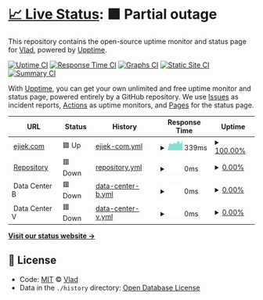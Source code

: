 # [📈 Live Status](https://status.ejiek.com): <!--live status--> **🟧 Partial outage**

This repository contains the open-source uptime monitor and status page for [Vlad](https://ejiek.com), powered by [Upptime](https://github.com/upptime/upptime).

[![Uptime CI](https://github.com/koj-co/upptime/workflows/Uptime%20CI/badge.svg)](https://github.com/koj-co/upptime/actions?query=workflow%3A%22Uptime+CI%22)
[![Response Time CI](https://github.com/koj-co/upptime/workflows/Response%20Time%20CI/badge.svg)](https://github.com/koj-co/upptime/actions?query=workflow%3A%22Response+Time+CI%22)
[![Graphs CI](https://github.com/koj-co/upptime/workflows/Graphs%20CI/badge.svg)](https://github.com/koj-co/upptime/actions?query=workflow%3A%22Graphs+CI%22)
[![Static Site CI](https://github.com/koj-co/upptime/workflows/Static%20Site%20CI/badge.svg)](https://github.com/koj-co/upptime/actions?query=workflow%3A%22Static+Site+CI%22)
[![Summary CI](https://github.com/koj-co/upptime/workflows/Summary%20CI/badge.svg)](https://github.com/koj-co/upptime/actions?query=workflow%3A%22Summary+CI%22)

With [Upptime](https://upptime.js.org), you can get your own unlimited and free uptime monitor and status page, powered entirely by a GitHub repository. We use [Issues](https://github.com/ejiek/status/issues) as incident reports, [Actions](https://github.com/ejiek/status/actions) as uptime monitors, and [Pages](https://status.ejiek.com) for the status page.

<!--start: status pages-->
<!-- This summary is generated by Upptime (https://github.com/upptime/upptime) -->
<!-- Do not edit this manually, your changes will be overwritten -->
<!-- prettier-ignore -->
| URL | Status | History | Response Time | Uptime |
| --- | ------ | ------- | ------------- | ------ |
| <img alt="" src="https://favicons.githubusercontent.com/ejiek.com" height="13"> [ejiek.com](https://ejiek.com) | 🟩 Up | [ejiek-com.yml](https://github.com/ejiek/status/commits/HEAD/history/ejiek-com.yml) | <details><summary><img alt="Response time graph" src="./graphs/ejiek-com/response-time-week.png" height="20"> 339ms</summary><br><a href="https://status.ejiek.com/history/ejiek-com"><img alt="Response time 944" src="https://img.shields.io/endpoint?url=https%3A%2F%2Fraw.githubusercontent.com%2Fejiek%2Fstatus%2FHEAD%2Fapi%2Fejiek-com%2Fresponse-time.json"></a><br><a href="https://status.ejiek.com/history/ejiek-com"><img alt="24-hour response time 432" src="https://img.shields.io/endpoint?url=https%3A%2F%2Fraw.githubusercontent.com%2Fejiek%2Fstatus%2FHEAD%2Fapi%2Fejiek-com%2Fresponse-time-day.json"></a><br><a href="https://status.ejiek.com/history/ejiek-com"><img alt="7-day response time 339" src="https://img.shields.io/endpoint?url=https%3A%2F%2Fraw.githubusercontent.com%2Fejiek%2Fstatus%2FHEAD%2Fapi%2Fejiek-com%2Fresponse-time-week.json"></a><br><a href="https://status.ejiek.com/history/ejiek-com"><img alt="30-day response time 350" src="https://img.shields.io/endpoint?url=https%3A%2F%2Fraw.githubusercontent.com%2Fejiek%2Fstatus%2FHEAD%2Fapi%2Fejiek-com%2Fresponse-time-month.json"></a><br><a href="https://status.ejiek.com/history/ejiek-com"><img alt="1-year response time 907" src="https://img.shields.io/endpoint?url=https%3A%2F%2Fraw.githubusercontent.com%2Fejiek%2Fstatus%2FHEAD%2Fapi%2Fejiek-com%2Fresponse-time-year.json"></a></details> | <details><summary><a href="https://status.ejiek.com/history/ejiek-com">100.00%</a></summary><a href="https://status.ejiek.com/history/ejiek-com"><img alt="All-time uptime 98.52%" src="https://img.shields.io/endpoint?url=https%3A%2F%2Fraw.githubusercontent.com%2Fejiek%2Fstatus%2FHEAD%2Fapi%2Fejiek-com%2Fuptime.json"></a><br><a href="https://status.ejiek.com/history/ejiek-com"><img alt="24-hour uptime 100.00%" src="https://img.shields.io/endpoint?url=https%3A%2F%2Fraw.githubusercontent.com%2Fejiek%2Fstatus%2FHEAD%2Fapi%2Fejiek-com%2Fuptime-day.json"></a><br><a href="https://status.ejiek.com/history/ejiek-com"><img alt="7-day uptime 100.00%" src="https://img.shields.io/endpoint?url=https%3A%2F%2Fraw.githubusercontent.com%2Fejiek%2Fstatus%2FHEAD%2Fapi%2Fejiek-com%2Fuptime-week.json"></a><br><a href="https://status.ejiek.com/history/ejiek-com"><img alt="30-day uptime 100.00%" src="https://img.shields.io/endpoint?url=https%3A%2F%2Fraw.githubusercontent.com%2Fejiek%2Fstatus%2FHEAD%2Fapi%2Fejiek-com%2Fuptime-month.json"></a><br><a href="https://status.ejiek.com/history/ejiek-com"><img alt="1-year uptime 98.30%" src="https://img.shields.io/endpoint?url=https%3A%2F%2Fraw.githubusercontent.com%2Fejiek%2Fstatus%2FHEAD%2Fapi%2Fejiek-com%2Fuptime-year.json"></a></details>
| <img alt="" src="https://favicons.githubusercontent.com/repo.ejiek.com" height="13"> [Repository](https://repo.ejiek.com) | 🟥 Down | [repository.yml](https://github.com/ejiek/status/commits/HEAD/history/repository.yml) | <details><summary><img alt="Response time graph" src="./graphs/repository/response-time-week.png" height="20"> 0ms</summary><br><a href="https://status.ejiek.com/history/repository"><img alt="Response time 1129" src="https://img.shields.io/endpoint?url=https%3A%2F%2Fraw.githubusercontent.com%2Fejiek%2Fstatus%2FHEAD%2Fapi%2Frepository%2Fresponse-time.json"></a><br><a href="https://status.ejiek.com/history/repository"><img alt="24-hour response time 0" src="https://img.shields.io/endpoint?url=https%3A%2F%2Fraw.githubusercontent.com%2Fejiek%2Fstatus%2FHEAD%2Fapi%2Frepository%2Fresponse-time-day.json"></a><br><a href="https://status.ejiek.com/history/repository"><img alt="7-day response time 0" src="https://img.shields.io/endpoint?url=https%3A%2F%2Fraw.githubusercontent.com%2Fejiek%2Fstatus%2FHEAD%2Fapi%2Frepository%2Fresponse-time-week.json"></a><br><a href="https://status.ejiek.com/history/repository"><img alt="30-day response time 0" src="https://img.shields.io/endpoint?url=https%3A%2F%2Fraw.githubusercontent.com%2Fejiek%2Fstatus%2FHEAD%2Fapi%2Frepository%2Fresponse-time-month.json"></a><br><a href="https://status.ejiek.com/history/repository"><img alt="1-year response time 1117" src="https://img.shields.io/endpoint?url=https%3A%2F%2Fraw.githubusercontent.com%2Fejiek%2Fstatus%2FHEAD%2Fapi%2Frepository%2Fresponse-time-year.json"></a></details> | <details><summary><a href="https://status.ejiek.com/history/repository">0.00%</a></summary><a href="https://status.ejiek.com/history/repository"><img alt="All-time uptime 76.70%" src="https://img.shields.io/endpoint?url=https%3A%2F%2Fraw.githubusercontent.com%2Fejiek%2Fstatus%2FHEAD%2Fapi%2Frepository%2Fuptime.json"></a><br><a href="https://status.ejiek.com/history/repository"><img alt="24-hour uptime 0.00%" src="https://img.shields.io/endpoint?url=https%3A%2F%2Fraw.githubusercontent.com%2Fejiek%2Fstatus%2FHEAD%2Fapi%2Frepository%2Fuptime-day.json"></a><br><a href="https://status.ejiek.com/history/repository"><img alt="7-day uptime 0.00%" src="https://img.shields.io/endpoint?url=https%3A%2F%2Fraw.githubusercontent.com%2Fejiek%2Fstatus%2FHEAD%2Fapi%2Frepository%2Fuptime-week.json"></a><br><a href="https://status.ejiek.com/history/repository"><img alt="30-day uptime 0.00%" src="https://img.shields.io/endpoint?url=https%3A%2F%2Fraw.githubusercontent.com%2Fejiek%2Fstatus%2FHEAD%2Fapi%2Frepository%2Fuptime-month.json"></a><br><a href="https://status.ejiek.com/history/repository"><img alt="1-year uptime 71.87%" src="https://img.shields.io/endpoint?url=https%3A%2F%2Fraw.githubusercontent.com%2Fejiek%2Fstatus%2FHEAD%2Fapi%2Frepository%2Fuptime-year.json"></a></details>
| <img alt="" src="https://favicons.githubusercontent.com/null" height="13"> Data Center B | 🟥 Down | [data-center-b.yml](https://github.com/ejiek/status/commits/HEAD/history/data-center-b.yml) | <details><summary><img alt="Response time graph" src="./graphs/data-center-b/response-time-week.png" height="20"> 0ms</summary><br><a href="https://status.ejiek.com/history/data-center-b"><img alt="Response time 798" src="https://img.shields.io/endpoint?url=https%3A%2F%2Fraw.githubusercontent.com%2Fejiek%2Fstatus%2FHEAD%2Fapi%2Fdata-center-b%2Fresponse-time.json"></a><br><a href="https://status.ejiek.com/history/data-center-b"><img alt="24-hour response time 0" src="https://img.shields.io/endpoint?url=https%3A%2F%2Fraw.githubusercontent.com%2Fejiek%2Fstatus%2FHEAD%2Fapi%2Fdata-center-b%2Fresponse-time-day.json"></a><br><a href="https://status.ejiek.com/history/data-center-b"><img alt="7-day response time 0" src="https://img.shields.io/endpoint?url=https%3A%2F%2Fraw.githubusercontent.com%2Fejiek%2Fstatus%2FHEAD%2Fapi%2Fdata-center-b%2Fresponse-time-week.json"></a><br><a href="https://status.ejiek.com/history/data-center-b"><img alt="30-day response time 0" src="https://img.shields.io/endpoint?url=https%3A%2F%2Fraw.githubusercontent.com%2Fejiek%2Fstatus%2FHEAD%2Fapi%2Fdata-center-b%2Fresponse-time-month.json"></a><br><a href="https://status.ejiek.com/history/data-center-b"><img alt="1-year response time 773" src="https://img.shields.io/endpoint?url=https%3A%2F%2Fraw.githubusercontent.com%2Fejiek%2Fstatus%2FHEAD%2Fapi%2Fdata-center-b%2Fresponse-time-year.json"></a></details> | <details><summary><a href="https://status.ejiek.com/history/data-center-b">0.00%</a></summary><a href="https://status.ejiek.com/history/data-center-b"><img alt="All-time uptime 71.82%" src="https://img.shields.io/endpoint?url=https%3A%2F%2Fraw.githubusercontent.com%2Fejiek%2Fstatus%2FHEAD%2Fapi%2Fdata-center-b%2Fuptime.json"></a><br><a href="https://status.ejiek.com/history/data-center-b"><img alt="24-hour uptime 0.00%" src="https://img.shields.io/endpoint?url=https%3A%2F%2Fraw.githubusercontent.com%2Fejiek%2Fstatus%2FHEAD%2Fapi%2Fdata-center-b%2Fuptime-day.json"></a><br><a href="https://status.ejiek.com/history/data-center-b"><img alt="7-day uptime 0.00%" src="https://img.shields.io/endpoint?url=https%3A%2F%2Fraw.githubusercontent.com%2Fejiek%2Fstatus%2FHEAD%2Fapi%2Fdata-center-b%2Fuptime-week.json"></a><br><a href="https://status.ejiek.com/history/data-center-b"><img alt="30-day uptime 0.00%" src="https://img.shields.io/endpoint?url=https%3A%2F%2Fraw.githubusercontent.com%2Fejiek%2Fstatus%2FHEAD%2Fapi%2Fdata-center-b%2Fuptime-month.json"></a><br><a href="https://status.ejiek.com/history/data-center-b"><img alt="1-year uptime 66.46%" src="https://img.shields.io/endpoint?url=https%3A%2F%2Fraw.githubusercontent.com%2Fejiek%2Fstatus%2FHEAD%2Fapi%2Fdata-center-b%2Fuptime-year.json"></a></details>
| <img alt="" src="https://favicons.githubusercontent.com/null" height="13"> Data Center V | 🟥 Down | [data-center-v.yml](https://github.com/ejiek/status/commits/HEAD/history/data-center-v.yml) | <details><summary><img alt="Response time graph" src="./graphs/data-center-v/response-time-week.png" height="20"> 0ms</summary><br><a href="https://status.ejiek.com/history/data-center-v"><img alt="Response time 852" src="https://img.shields.io/endpoint?url=https%3A%2F%2Fraw.githubusercontent.com%2Fejiek%2Fstatus%2FHEAD%2Fapi%2Fdata-center-v%2Fresponse-time.json"></a><br><a href="https://status.ejiek.com/history/data-center-v"><img alt="24-hour response time 0" src="https://img.shields.io/endpoint?url=https%3A%2F%2Fraw.githubusercontent.com%2Fejiek%2Fstatus%2FHEAD%2Fapi%2Fdata-center-v%2Fresponse-time-day.json"></a><br><a href="https://status.ejiek.com/history/data-center-v"><img alt="7-day response time 0" src="https://img.shields.io/endpoint?url=https%3A%2F%2Fraw.githubusercontent.com%2Fejiek%2Fstatus%2FHEAD%2Fapi%2Fdata-center-v%2Fresponse-time-week.json"></a><br><a href="https://status.ejiek.com/history/data-center-v"><img alt="30-day response time 0" src="https://img.shields.io/endpoint?url=https%3A%2F%2Fraw.githubusercontent.com%2Fejiek%2Fstatus%2FHEAD%2Fapi%2Fdata-center-v%2Fresponse-time-month.json"></a><br><a href="https://status.ejiek.com/history/data-center-v"><img alt="1-year response time 725" src="https://img.shields.io/endpoint?url=https%3A%2F%2Fraw.githubusercontent.com%2Fejiek%2Fstatus%2FHEAD%2Fapi%2Fdata-center-v%2Fresponse-time-year.json"></a></details> | <details><summary><a href="https://status.ejiek.com/history/data-center-v">0.00%</a></summary><a href="https://status.ejiek.com/history/data-center-v"><img alt="All-time uptime 17.59%" src="https://img.shields.io/endpoint?url=https%3A%2F%2Fraw.githubusercontent.com%2Fejiek%2Fstatus%2FHEAD%2Fapi%2Fdata-center-v%2Fuptime.json"></a><br><a href="https://status.ejiek.com/history/data-center-v"><img alt="24-hour uptime 0.00%" src="https://img.shields.io/endpoint?url=https%3A%2F%2Fraw.githubusercontent.com%2Fejiek%2Fstatus%2FHEAD%2Fapi%2Fdata-center-v%2Fuptime-day.json"></a><br><a href="https://status.ejiek.com/history/data-center-v"><img alt="7-day uptime 0.00%" src="https://img.shields.io/endpoint?url=https%3A%2F%2Fraw.githubusercontent.com%2Fejiek%2Fstatus%2FHEAD%2Fapi%2Fdata-center-v%2Fuptime-week.json"></a><br><a href="https://status.ejiek.com/history/data-center-v"><img alt="30-day uptime 0.00%" src="https://img.shields.io/endpoint?url=https%3A%2F%2Fraw.githubusercontent.com%2Fejiek%2Fstatus%2FHEAD%2Fapi%2Fdata-center-v%2Fuptime-month.json"></a><br><a href="https://status.ejiek.com/history/data-center-v"><img alt="1-year uptime 2.32%" src="https://img.shields.io/endpoint?url=https%3A%2F%2Fraw.githubusercontent.com%2Fejiek%2Fstatus%2FHEAD%2Fapi%2Fdata-center-v%2Fuptime-year.json"></a></details>

<!--end: status pages-->

[**Visit our status website →**](https://status.ejiek.com)

## 📄 License

- Code: [MIT](./LICENSE) © [Vlad](https://ejiek.com)
- Data in the `./history` directory: [Open Database License](https://opendatacommons.org/licenses/odbl/1-0/)
